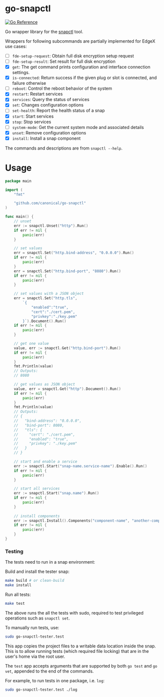# go-snapctl
[![Go Reference](https://pkg.go.dev/badge/github.com/canonical/go-snapctl.svg)](https://pkg.go.dev/github.com/canonical/go-snapctl)

Go wrapper library for the [snapctl](https://snapcraft.io/docs/using-snapctl) tool.

Wrappers for following subcommands are partially implemented for EdgeX use cases:

- [ ] `fde-setup-request`: Obtain full disk encryption setup request
- [ ] `fde-setup-result`: Set result for full disk encryption
- [x] `get`: The get command prints configuration and interface connection settings.                
- [x] `is-connected`: Return success if the given plug or slot is connected, and failure otherwise
- [ ] `reboot`: Control the reboot behavior of the system          
- [x] `restart`: Restart services    
- [x] `services`: Query the status of services      
- [x] `set`: Changes configuration options
- [ ] `set-health`: Report the health status of a snap
- [x] `start`: Start services 
- [x] `stop`: Stop services
- [ ] `system-mode`: Get the current system mode and associated details
- [x] `unset`: Remove configuration options
- [x] `install`: Install a snap component

The commands and descriptions are from `snapctl --help`.

# Usage

```go
package main

import (
	"fmt"

	"github.com/canonical/go-snapctl"
)

func main() {
	// unset
	err := snapctl.Unset("http").Run()
	if err != nil {
		panic(err)
	}

	// set values
	err = snapctl.Set("http.bind-address", "0.0.0.0").Run()
	if err != nil {
		panic(err)
	}
	err = snapctl.Set("http.bind-port", "8080").Run()
	if err != nil {
		panic(err)
	}

	// set values with a JSON object
	err = snapctl.Set("http.tls",
		`{
			"enabled":"true",
			"cert":"./cert.pem",
			"privkey":"./key.pem"
		}`).Document().Run()
	if err != nil {
		panic(err)
	}

	// get one value
	value, err := snapctl.Get("http.bind-port").Run()
	if err != nil {
		panic(err)
	}
	fmt.Println(value)
	// Outputs:
	// 8080

	// get values as JSON object
	value, err = snapctl.Get("http").Document().Run()
	if err != nil {
		panic(err)
	}
	fmt.Println(value)
	// Outputs:
	// {
	//   "bind-address": "0.0.0.0",
	//   "bind-port": 8080,
	//   "tls": {
	//     "cert": "./cert.pem",
	// 	   "enabled": "true",
	// 	   "privkey": "./key.pem"
	//   }
	// }

	// start and enable a service
	err := snapctl.Start("snap-name.service-name").Enable().Run()
	if err != nil {
		panic(err)
	}

	// start all services
	err := snapctl.Start("snap.name").Run()
	if err != nil {
		panic(err)
	}
	
	// install components
	err := snapctl.Install().Components("component-name", "another-component").Run()
	if err != nil {
		panic(err)
	}
}
```

### Testing
The tests need to run in a snap environment:

Build and install the tester snap:
```bash
make build # or clean-build
make install 
```

Run all tests:
```bash
make test
```

The above runs the all the tests with sudo, required to test privileged operations such as `snapctl set`.

To manually run tests, use: 
```bash
sudo go-snapctl-tester.test
```

This app copies the project files to a writable data location inside the snap.
This is to allow running tests (which required file locking) that are in the user's home via the root user.

The `test` app accepts arguments that are supported by both `go test` and `go vet`, appended to the end of the commands.

For example, to run tests in one package, i.e. `log`:
```bash
sudo go-snapctl-tester.test ./log
```
